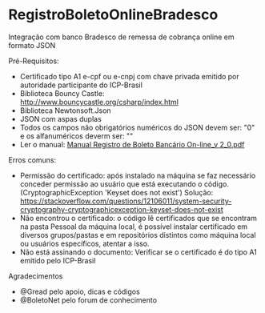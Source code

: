 # RegistroBoletoOnlineBradesco
Integração com banco Bradesco de remessa de cobrança online em formato JSON

Pré-Requisitos:

- Certificado tipo A1 e-cpf ou e-cnpj com chave privada emitido por autoridade participante do ICP-Brasil
- Biblioteca Bouncy Castle: http://www.bouncycastle.org/csharp/index.html
- Biblioteca Newtonsoft.Json
- JSON com aspas duplas
- Todos os campos não obrigatórios numéricos do JSON devem ser: "0" e os alfanuméricos deverm ser: ""
- Ler o manual: [Manual Registro de Boleto Bancário On-line_v 2_0.pdf]

Erros comuns:

- Permissão do certificado: após instalado na máquina se faz necessário conceder permissão ao usuário que está executando o código. (CryptographicException 'Keyset does not exist') Solução: https://stackoverflow.com/questions/12106011/system-security-cryptography-cryptographicexception-keyset-does-not-exist
- Não encontrou o certificado: o código lê certificados que se encontram na pasta Pessoal da máquina local, é possível instalar certificado em diversos grupos/pastas e em repositórios distintos como máquina local ou usuários específicos, atentar a isso.
- Não está assinando o documento: Verificar se o certificado é do tipo A1 emitido pelo ICP-Brasil


Agradecimentos
- @Gread pelo apoio, dicas e códigos
- @BoletoNet pelo forum de conhecimento

[Manual Registro de Boleto Bancário On-line_v 2_0.pdf]: <https://github.com/hgmauri/registro-boleto-online-bradesco/raw/master/BoletoOnline.Class/Manual_Registro_de_Boleto_Bancario_Online_Mar18.pdf>
